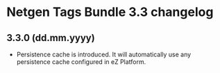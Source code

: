 Netgen Tags Bundle 3.3 changelog
================================

3.3.0 (dd.mm.yyyy)
------------------

* Persistence cache is introduced. It will automatically use any persistence cache configured in eZ Platform.
